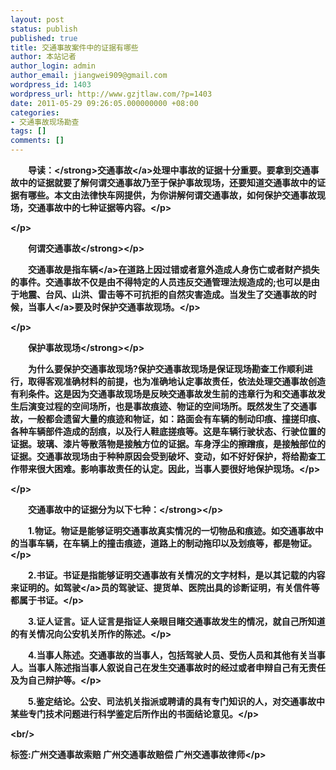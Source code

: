 ```yaml
---
layout: post
status: publish
published: true
title: 交通事故案件中的证据有哪些
author: 本站记者
author_login: admin
author_email: jiangwei909@gmail.com
wordpress_id: 1403
wordpress_url: http://www.gzjtlaw.com/?p=1403
date: 2011-05-29 09:26:05.000000000 +08:00
categories:
- 交通事故现场勘查
tags: []
comments: []
---
```

<p><p><strong>　　导读：<&#47;strong><a>交通事故<&#47;a>处理中事故的证据十分重要。要拿到交通事故中的证据就要了解何谓交通事故乃至于保护事故现场，还要知道交通事故中的证据有哪些。本文由法律快车网提供，为你讲解何谓交通事故，如何保护交通事故现场，交通事故中的七种证据等内容。<&#47;p><p><&#47;p><p><strong>　　何谓交通事故<&#47;strong><&#47;p><p>　　交通事故是指<a>车辆<&#47;a>在道路上因过错或者意外造成人身伤亡或者财产损失的事件。交通事故不仅是由不得特定的人员违反交通管理法规造成的;也可以是由于地震、台风、山洪、雷击等不可抗拒的自然灾害造成。当发生了交通事故的时候，<a>当事人<&#47;a>要及时保护交通事故现场。<&#47;p><p><&#47;p><p><strong>　　保护事故现场<&#47;strong><&#47;p><p>　　为什么要保护交通事故现场?保护交通事故现场是保证现场勘查工作顺利进行，取得客观准确材料的前提，也为准确地认定事故责任，依法处理交通事故创造有利条件。这是因为交通事故现场是反映交通事故发生前的违章行为和交通事故发生后演变过程的空间场所，也是事故痕迹、物证的空间场所。既然发生了交通事故，一般都会遗留大量的痕迹和物证，如：路面会有车辆的制动印痕、撞搓印痕、各种车辆部件造成的刮痕，以及行人鞋底搓痕等。这是车辆行驶状态、行驶位置的证据。玻璃、漆片等散落物是接触方位的证据。车身浮尘的擦蹭痕，是接触部位的证据。交通事故现场由于种种原因会受到破坏、变动，如不好好保护，将给勘查工作带来很大困难。影响事故责任的认定。因此，当事人要很好地保护现场。<&#47;p><p><&#47;p><p><strong>　　交通事故中的证据分为以下七种：<&#47;strong><&#47;p><p>　　1.物证。物证是能够证明交通事故真实情况的一切物品和痕迹。如交通事故中的当事车辆，在车辆上的撞击痕迹，道路上的制动拖印以及划痕等，都是物证。<&#47;p><p>　　2.书证。书证是指能够证明交通事故有关情况的文字材料，是以其记载的内容来证明的。如<a>驾驶<&#47;a>员的驾驶证、提货单、医院出具的诊断证明，有关信件等都属于书证。<&#47;p><p>　　3.证人证言。证人证言是指证人亲眼目睹交通事故发生的情况，就自己所知道的有关情况向公安机关所作的陈述。<&#47;p><p>　　4.当事人陈述。交通事故的当事人，包括驾驶人员、受伤人员和其他有关当事人。当事人陈述指当事人叙说自己在发生交通事故时的经过或者申辩自己有无责任及为自己辩护等。<&#47;p><p>　　5.鉴定结论。公安、司法机关指派或聘请的具有专门知识的人，对交通事故中某些专门技术问题进行科学鉴定后所作出的书面结论意见。<&#47;p><br&#47;><p>标签:广州交通事故索赔 广州交通事故赔偿 广州交通事故律师<&#47;p>
